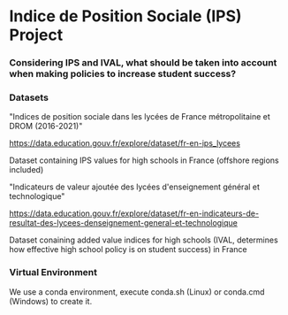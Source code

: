 # Indice de Position Sociale (IPS) Project

### Considering IPS and IVAL, what should be taken into account when making policies to increase student success?

### Datasets

"Indices de position sociale dans les lycées de France métropolitaine et DROM (2016-2021)"

https://data.education.gouv.fr/explore/dataset/fr-en-ips_lycees

Dataset containing IPS values for high schools in France (offshore regions included)

"Indicateurs de valeur ajoutée des lycées d'enseignement général et technologique"

https://data.education.gouv.fr/explore/dataset/fr-en-indicateurs-de-resultat-des-lycees-denseignement-general-et-technologique

Dataset conaining added value indices for high schools (IVAL, determines how effective high school policy is on student success) in France

### Virtual Environment

We use a conda environment, execute conda.sh (Linux) or conda.cmd (Windows) to create it.
